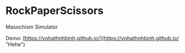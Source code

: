 # RockPaperScissors
Masochism Simulator

Demo: [https://vohathnhbinh.github.io/](https://vohathnhbinh.github.io/ "Hehe")